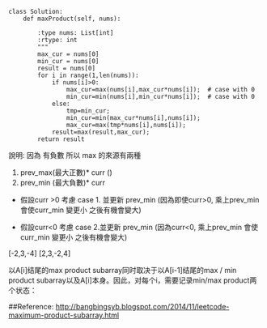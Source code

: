 ```python=
class Solution:
    def maxProduct(self, nums):
        
        :type nums: List[int]
        :rtype: int
        """
        max_cur = nums[0]
        min_cur = nums[0]
        result = nums[0]
        for i in range(1,len(nums)):
            if nums[i]>0:
                max_cur=max(nums[i],max_cur*nums[i]);  # case with 0
                min_cur=min(nums[i],min_cur*nums[i]);  # case with 0
            else:
                tmp=min_cur;                
                min_cur=min(max_cur*nums[i],nums[i]);
                max_cur=max(tmp*nums[i],nums[i]);
            result=max(result,max_cur);
        return result    
```
    
      
          
說明:
  因為 有負數  所以 max 的來源有兩種
  1. prev_max(最大正數)* curr ()  
  2. prev_min (最大負數)* curr 
           
  * 假設curr >0 
      考慮 case 1.  並更新 prev_min (因為即使curr>0, 乘上prev_min 會使curr_min 變更小  之後有機會變大)

  * 假設curr<0 
      考慮 case 2.並更新 prev_min (因為curr<0, 乘上prev_min 會使curr_min 變更小  之後有機會變大)

 
 
 [-2,3,-4]  [2,3,-2,4]

 以A[i]结尾的max product subarray同时取决于以A[i-1]结尾的max / min product subarray以及A[i]本身。因此，对每个i，需要记录min/max product两个状态：
        
##Reference:
http://bangbingsyb.blogspot.com/2014/11/leetcode-maximum-product-subarray.html
